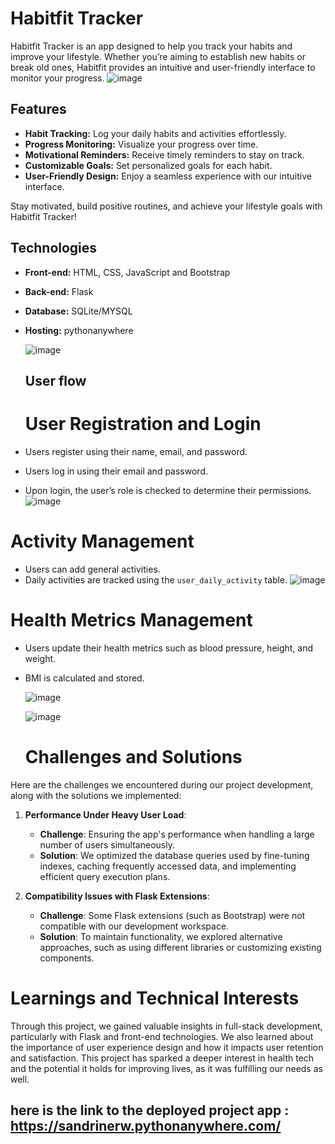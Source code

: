 # Habitfit Tracker

Habitfit Tracker is an app designed to help you track your habits and improve your lifestyle. Whether you’re aiming to establish new habits or break old ones, Habitfit provides an intuitive and user-friendly interface to monitor your progress.
![image](https://github.com/2100032578cse/Habitfit/assets/99196826/9478d5b5-eaad-4764-aeaf-b9910e6c447d)

## Features

- **Habit Tracking:** Log your daily habits and activities effortlessly.
- **Progress Monitoring:** Visualize your progress over time.
- **Motivational Reminders:** Receive timely reminders to stay on track.
- **Customizable Goals:** Set personalized goals for each habit.
- **User-Friendly Design:** Enjoy a seamless experience with our intuitive interface.

Stay motivated, build positive routines, and achieve your lifestyle goals with Habitfit Tracker!

 ## Technologies

- **Front-end:** HTML, CSS, JavaScript and Bootstrap
- **Back-end:** Flask
- **Database:** SQLite/MYSQL
- **Hosting:** pythonanywhere
  
  ![image](https://github.com/2100032578cse/Habitfit/assets/99196826/fcb46188-cce7-4db8-bec0-5babf965df45)

  ## User flow
  # User Registration and Login

- Users register using their name, email, and password.
- Users log in using their email and password.
- Upon login, the user’s role is checked to determine their permissions.
  ![image](https://github.com/2100032578cse/Habitfit/assets/99196826/ddfc7e16-c8de-42e4-9fdc-32bd0ac77c9a)


# Activity Management

- Users can add general activities.
- Daily activities are tracked using the `user_daily_activity` table.
  ![image](https://github.com/2100032578cse/Habitfit/assets/99196826/42835ba9-08c0-497a-8184-53c4ca4781df)

# Health Metrics Management



- Users update their health metrics such as blood pressure, height, and weight.
- BMI is calculated and stored.

  ![image](https://github.com/2100032578cse/Habitfit/assets/99196826/3bdb67a2-207b-4aaa-9bf9-0648179e9b57)


  ![image](https://github.com/2100032578cse/Habitfit/assets/99196826/d7ba8d4f-e53e-4b67-9daf-6ef6caaf6b4c)

  # Challenges and Solutions

Here are the challenges we encountered during our project development, along with the solutions we implemented:

1. **Performance Under Heavy User Load**:
    - **Challenge**: Ensuring the app's performance when handling a large number of users simultaneously.
    - **Solution**: We optimized the database queries used by fine-tuning indexes, caching frequently accessed data, and implementing efficient query execution plans.

2. **Compatibility Issues with Flask Extensions**:
    - **Challenge**: Some Flask extensions (such as Bootstrap) were not compatible with our development workspace.
    - **Solution**: To maintain functionality, we explored alternative approaches, such as using different libraries or customizing existing components.


  # Learnings and Technical Interests

Through this project, we gained valuable insights in full-stack development, particularly with Flask and front-end technologies.
We also learned about the importance of user experience design and how it impacts user retention and satisfaction.
This project has sparked a deeper interest in health tech and the potential it holds for improving lives, as it was fulfilling our needs as well.



  

## here is the link to the deployed project app : https://sandrinerw.pythonanywhere.com/

